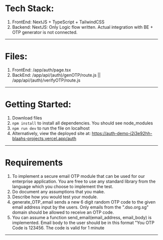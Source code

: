 # Tech Stack:

1. FrontEnd: NextJS + TypeScript + TailwindCSS
2. Backend: NextJS: Only Logic flow written. Actual integration with BE + OTP generator is not connected.

---
# Files:
1. FrontEnd: /app/auth/page.tsx
2. BackEnd: /app/api/(auth)/genOTP/route.js || /app/api/(auth)/verifyOTP/route.js

---

# Getting Started:

1. Download files
2. `npm install` to install all dependencies. You should see node_modules
3. `npm run dev` to run the file on localhost
4. Alternatively, view the deployed site at: https://auth-demo-j2i3e92hh-blaahs-projects.vercel.app/auth

---

# Requirements

1. To implement a secure email OTP module that can be used for our enterprise application. You are free to use any standard library from the language which you choose to implement the test.
2. Do document any assumptions that you make.
3. Describe how you would test your module.
4. generate_OTP_email sends a new 6 digit random OTP code to the given email address input by the users. Only emails from the ".dso.org.sg" domain should be allowed to receive an OTP code.
5. You can assume a function send_email(email_address, email_body) is implemented.
   Email body to the user should be in this format "You OTP Code is 123456. The code is valid for 1 minute

---
